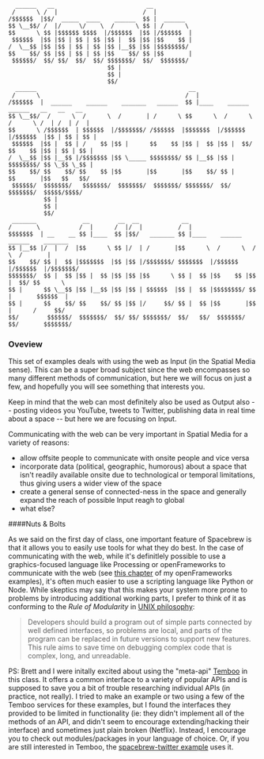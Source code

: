 	  ______   __                          __                                                     
	 /      \ /  |                        /  |                                                    
	/$$$$$$  |$$/  _____  ____    ______  $$ |  ______                                            
	$$ \__$$/ /  |/     \/    \  /      \ $$ | /      \                                           
	$$      \ $$ |$$$$$$ $$$$  |/$$$$$$  |$$ |/$$$$$$  |                                          
	 $$$$$$  |$$ |$$ | $$ | $$ |$$ |  $$ |$$ |$$    $$ |                                          
	/  \__$$ |$$ |$$ | $$ | $$ |$$ |__$$ |$$ |$$$$$$$$/                                           
	$$    $$/ $$ |$$ | $$ | $$ |$$    $$/ $$ |$$       |                                          
	 $$$$$$/  $$/ $$/  $$/  $$/ $$$$$$$/  $$/  $$$$$$$/                                           
	                            $$ |                                                              
	                            $$ |                                                              
	                            $$/                                                               
	  ______                                           __                                         
	 /      \                                         /  |                                        
	/$$$$$$  |  ______    ______    _______   ______  $$ |____    ______    ______   __   __   __ 
	$$ \__$$/  /      \  /      \  /       | /      \ $$      \  /      \  /      \ /  | /  | /  |
	$$      \ /$$$$$$  | $$$$$$  |/$$$$$$$/ /$$$$$$  |$$$$$$$  |/$$$$$$  |/$$$$$$  |$$ | $$ | $$ |
	 $$$$$$  |$$ |  $$ | /    $$ |$$ |      $$    $$ |$$ |  $$ |$$ |  $$/ $$    $$ |$$ | $$ | $$ |
	/  \__$$ |$$ |__$$ |/$$$$$$$ |$$ \_____ $$$$$$$$/ $$ |__$$ |$$ |      $$$$$$$$/ $$ \_$$ \_$$ |
	$$    $$/ $$    $$/ $$    $$ |$$       |$$       |$$    $$/ $$ |      $$       |$$   $$   $$/ 
	 $$$$$$/  $$$$$$$/   $$$$$$$/  $$$$$$$/  $$$$$$$/ $$$$$$$/  $$/        $$$$$$$/  $$$$$/$$$$/  
	          $$ |                                                                                
	          $$ |                                                                                
	          $$/                                                                                 
	 _______             __        __  __            __                                           
	/       \           /  |      /  |/  |          /  |                                          
	$$$$$$$  | __    __ $$ |____  $$ |$$/   _______ $$ |____    ______    ______    _______       
	$$ |__$$ |/  |  /  |$$      \ $$ |/  | /       |$$      \  /      \  /      \  /       |      
	$$    $$/ $$ |  $$ |$$$$$$$  |$$ |$$ |/$$$$$$$/ $$$$$$$  |/$$$$$$  |/$$$$$$  |/$$$$$$$/       
	$$$$$$$/  $$ |  $$ |$$ |  $$ |$$ |$$ |$$      \ $$ |  $$ |$$    $$ |$$ |  $$/ $$      \       
	$$ |      $$ \__$$ |$$ |__$$ |$$ |$$ | $$$$$$  |$$ |  $$ |$$$$$$$$/ $$ |       $$$$$$  |      
	$$ |      $$    $$/ $$    $$/ $$ |$$ |/     $$/ $$ |  $$ |$$       |$$ |      /     $$/       
	$$/        $$$$$$/  $$$$$$$/  $$/ $$/ $$$$$$$/  $$/   $$/  $$$$$$$/ $$/       $$$$$$$/        
	                                                                                              
                                                                                              
### Oveview
This set of examples deals with using the web as Input (in the Spatial Media sense). This can be a super broad subject since the web encompasses so many different methods of communication, but here we will focus on just a few, and hopefully you will see something that interests you.  

Keep in mind that the web can most definitely also be used as Output also -- posting videos you YouTube, tweets to Twitter, publishing data in real time about a space -- but here we are focusing on Input.

Communicating with the web can be very important in Spatial Media for a variety of reasons:

* allow offsite people to communicate with onsite people and vice versa
* incorporate data (political, geographic, humorous) about a space that isn't readily available onsite due to technological or temporal limitations, thus giving users a wider view of the space
* create a general sense of connected-ness in the space and generally expand the reach of possible Input reagh to global
* what else?


####Nuts & Bolts
                                                                                        
As we said on the first day of class, one important feature of Spacebrew is that it allows you to easily use tools for what they do best.  In the case of communicating with the web, while it's definitlely possible to use a graphics-focused language like Processing or openFrameworks to communicate with the web (see [this chapter](https://github.com/jefftimesten/CodeForArt/tree/master/Chapter011-web) of my openFrameworks examples), it's often much easier to use a scripting language like Python or Node. While skeptics may say that this makes your system more prone to problems by introducing additional working parts, I prefer to think of it as conforming to the *Rule of Modularity* in [UNIX philosophy](http://en.wikipedia.org/wiki/Unix_philosophy):

> Developers should build a program out of simple parts connected by well defined interfaces, so problems are local, and parts of the program can be replaced in future versions to support new features. This rule aims to save time on debugging complex code that is complex, long, and unreadable.

PS: Brett and I were initally excited about using the "meta-api" [Temboo](https://temboo.com/) in this class.  It offers a common interface to a variety of popular APIs and is supposed to save you a bit of trouble researching individual APIs (in practice, not really). I tried to make an example or two using a few of the Temboo services for these examples, but I found the interfaces they provided to be limited in functionality (ie: they didn't implement all of the methods of an API, and didn't seem to encourage extending/hacking their interface) and sometimes just plain broken (Netflix). Instead, I encourage you to check out modules/packages in your language of choice.  Or, if you are still interested in Temboo, the [spacebrew-twitter example](https://github.com/labatrockwell/spacebrew-twitter) uses it.



